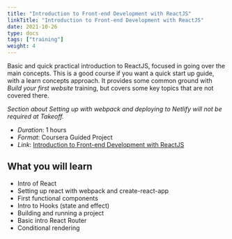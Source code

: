 ```yaml
---
title: "Introduction to Front-end Development with ReactJS"
linkTitle: "Introduction to Front-end Development with ReactJS"
date: 2021-10-26
type: docs
tags: ["training"]
weight: 4
---
```


Basic and quick practical introduction to ReactJS, focused in going over the main concepts.
This is a good course if you want a quick start up guide, with a learn concepts approach.
It provides some common ground with _Build your first website_ training, but covers some key topics that are not covered there.

_Section about Setting up with webpack and deploying to Netlify will not be required at Takeoff._

- _Duration_: 1 hours
- _Format_: Coursera Guided Project
- _Link_: [Introduction to Front-end Development with ReactJS](https://www.coursera.org/projects/into-to-reactjs)

## What you will learn

- Intro of React
- Setting up react with webpack and create-react-app
- First functional components
- Intro to Hooks (state and effect)
- Building and running a project
- Basic intro React Router
- Conditional rendering
